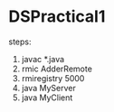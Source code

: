 # DSPractical1
steps:
1. javac *.java
2. rmic AdderRemote
3. rmiregistry 5000
4. java MyServer
5. java MyClient
